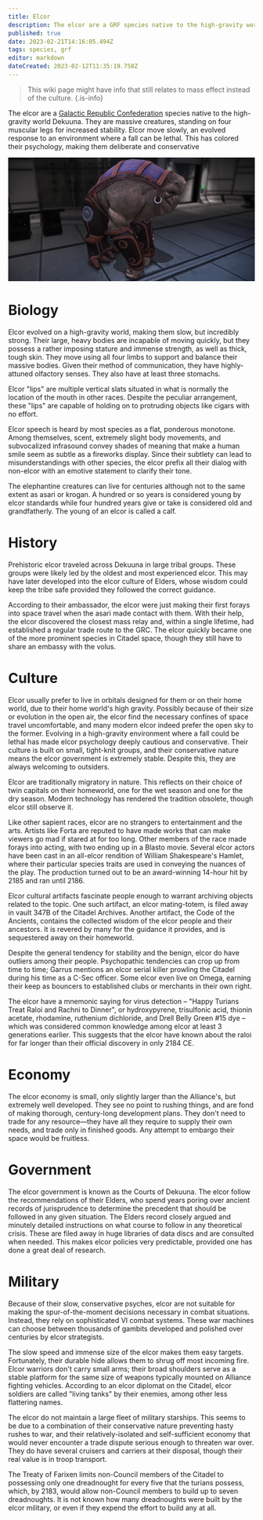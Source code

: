 ```yaml
---
title: Elcor
description: The elcor are a GRF species native to the high-gravity world Dekuuna.
published: true
date: 2023-02-21T14:16:05.494Z
tags: species, grf
editor: markdown
dateCreated: 2023-02-12T11:35:19.758Z
---
```


> This wiki page might have info that still relates to mass effect instead of the culture.
{.is-info}


The elcor are a [Galactic Republic Confederation](/Galactic_Republic_Confederation) species native to the high-gravity world Dekuuna.
They are massive creatures, standing on four muscular legs for increased stability. Elcor move slowly, an evolved response to an environment where a fall can be lethal. This has colored their psychology, making them deliberate and conservative

![codex_me_-_elcor.webp](/codex_me_-_elcor.webp)


# Biology
Elcor evolved on a high-gravity world, making them slow, but incredibly strong. Their large, heavy bodies are incapable of moving quickly, but they possess a rather imposing stature and immense strength, as well as thick, tough skin. They move using all four limbs to support and balance their massive bodies. Given their method of communication, they have highly-attuned olfactory senses. They also have at least three stomachs.

Elcor "lips" are multiple vertical slats situated in what is normally the location of the mouth in other races. Despite the peculiar arrangement, these "lips" are capable of holding on to protruding objects like cigars with no effort.

Elcor speech is heard by most species as a flat, ponderous monotone. Among themselves, scent, extremely slight body movements, and subvocalized infrasound convey shades of meaning that make a human smile seem as subtle as a fireworks display. Since their subtlety can lead to misunderstandings with other species, the elcor prefix all their dialog with non-elcor with an emotive statement to clarify their tone.

The elephantine creatures can live for centuries although not to the same extent as asari or krogan. A hundred or so years is considered young by elcor standards while four hundred years give or take is considered old and grandfatherly. The young of an elcor is called a calf. 

# History
Prehistoric elcor traveled across Dekuuna in large tribal groups. These groups were likely led by the oldest and most experienced elcor. This may have later developed into the elcor culture of Elders, whose wisdom could keep the tribe safe provided they followed the correct guidance.

According to their ambassador, the elcor were just making their first forays into space travel when the asari made contact with them. With their help, the elcor discovered the closest mass relay and, within a single lifetime, had established a regular trade route to the GRC. The elcor quickly became one of the more prominent species in Citadel space, though they still have to share an embassy with the volus. 

# Culture
Elcor usually prefer to live in orbitals designed for them or on their home world, due to their home world's high gravity. Possibly because of their size or evolution in the open air, the elcor find the necessary confines of space travel uncomfortable, and many modern elcor indeed prefer the open sky to the former. Evolving in a high-gravity environment where a fall could be lethal has made elcor psychology deeply cautious and conservative. Their culture is built on small, tight-knit groups, and their conservative nature means the elcor government is extremely stable. Despite this, they are always welcoming to outsiders. 

Elcor are traditionally migratory in nature. This reflects on their choice of twin capitals on their homeworld, one for the wet season and one for the dry season. Modern technology has rendered the tradition obsolete, though elcor still observe it. 

Like other sapient races, elcor are no strangers to entertainment and the arts. Artists like Forta are reputed to have made works that can make viewers go mad if stared at for too long. Other members of the race made forays into acting, with two ending up in a Blasto movie. Several elcor actors have been cast in an all-elcor rendition of William Shakespeare's Hamlet, where their particular species traits are used in conveying the nuances of the play. The production turned out to be an award-winning 14-hour hit by 2185 and ran until 2186. 

Elcor cultural artifacts fascinate people enough to warrant archiving objects related to the topic. One such artifact, an elcor mating-totem, is filed away in vault 347B of the Citadel Archives. Another artifact, the Code of the Ancients, contains the collected wisdom of the elcor people and their ancestors. It is revered by many for the guidance it provides, and is sequestered away on their homeworld. 

Despite the general tendency for stability and the benign, elcor do have outliers among their people. Psychopathic tendencies can crop up from time to time; Garrus mentions an elcor serial killer prowling the Citadel during his time as a C-Sec officer. Some elcor even live on Omega, earning their keep as bouncers to established clubs or merchants in their own right. 

The elcor have a mnemonic saying for virus detection – "Happy Turians Treat Raloi and Rachni to Dinner", or hydroxypyrene, trisulfonic acid, thionin acetate, rhodamine, ruthenium dichloride, and Drell Belly Green #15 dye – which was considered common knowledge among elcor at least 3 generations earlier. This suggests that the elcor have known about the raloi for far longer than their official discovery in only 2184 CE. 

# Economy
The elcor economy is small, only slightly larger than the Alliance's, but extremely well developed. They see no point to rushing things, and are fond of making thorough, century-long development plans. They don't need to trade for any resource—they have all they require to supply their own needs, and trade only in finished goods. Any attempt to embargo their space would be fruitless. 


# Government
The elcor government is known as the Courts of Dekuuna. The elcor follow the recommendations of their Elders, who spend years poring over ancient records of jurisprudence to determine the precedent that should be followed in any given situation. The Elders record closely argued and minutely detailed instructions on what course to follow in any theoretical crisis. These are filed away in huge libraries of data discs and are consulted when needed. This makes elcor policies very predictable, provided one has done a great deal of research. 

# Military
Because of their slow, conservative psyches, elcor are not suitable for making the spur-of-the-moment decisions necessary in combat situations. Instead, they rely on sophisticated VI combat systems. These war machines can choose between thousands of gambits developed and polished over centuries by elcor strategists.

The slow speed and immense size of the elcor makes them easy targets. Fortunately, their durable hide allows them to shrug off most incoming fire. Elcor warriors don't carry small arms; their broad shoulders serve as a stable platform for the same size of weapons typically mounted on Alliance fighting vehicles. According to an elcor diplomat on the Citadel, elcor soldiers are called "living tanks" by their enemies, among other less flattering names.

The elcor do not maintain a large fleet of military starships. This seems to be due to a combination of their conservative nature preventing hasty rushes to war, and their relatively-isolated and self-sufficient economy that would never encounter a trade dispute serious enough to threaten war over. They do have several cruisers and carriers at their disposal, though their real value is in troop transport.

The Treaty of Farixen limits non-Council members of the Citadel to possessing only one dreadnought for every five that the turians possess, which, by 2183, would allow non-Council members to build up to seven dreadnoughts. It is not known how many dreadnoughts were built by the elcor military, or even if they expend the effort to build any at all. 